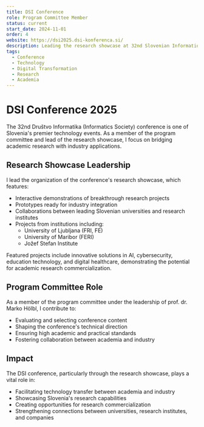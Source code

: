 ```yaml
---
title: DSI Conference
role: Program Committee Member
status: current
start_date: 2024-11-01
order: 4
website: https://dsi2025.dsi-konferenca.si/
description: Leading the research showcase at 32nd Slovenian Information Society conference, connecting academic research with industry applications, while serving on the program committee to shape the conference's direction.
tags:
  - Conference
  - Technology
  - Digital Transformation
  - Research
  - Academia
---
```


# DSI Conference 2025

The 32nd Društvo Informatika (Informatics Society) conference is one of Slovenia's premier technology events. As a member of the program committee and lead of the research showcase, I focus on bridging academic research with industry applications.

## Research Showcase Leadership

I lead the organization of the conference's research showcase, which features:
- Interactive demonstrations of breakthrough research projects
- Prototypes ready for industry integration
- Collaborations between leading Slovenian universities and research institutes
- Projects from institutions including:
  - University of Ljubljana (FRI, FE)
  - University of Maribor (FERI)
  - Jožef Stefan Institute

Featured projects include innovative solutions in AI, cybersecurity, education technology, and digital healthcare, demonstrating the potential for academic research commercialization.

## Program Committee Role

As a member of the program committee under the leadership of prof. dr. Marko Hölbl, I contribute to:
- Evaluating and selecting conference content
- Shaping the conference's technical direction
- Ensuring high academic and practical standards
- Fostering collaboration between academia and industry

## Impact

The DSI conference, particularly through the research showcase, plays a vital role in:
- Facilitating technology transfer between academia and industry
- Showcasing Slovenia's research capabilities
- Creating opportunities for research commercialization
- Strengthening connections between universities, research institutes, and companies 